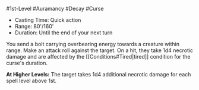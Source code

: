 #1st-Level #Auramancy #Decay #Curse
 
- Casting Time: Quick action
- Range: 80'/160'
- Duration: Until the end of your next turn  

You send a bolt carrying overbearing energy towards a creature within range. Make an attack roll against the target. On a hit, they take 1d4 necrotic damage and are affected by the [[Conditions#Tired|tired]] condition for the curse's duration.
 
**At Higher Levels:** The target takes 1d4 additional necrotic damage for each spell level above 1st.